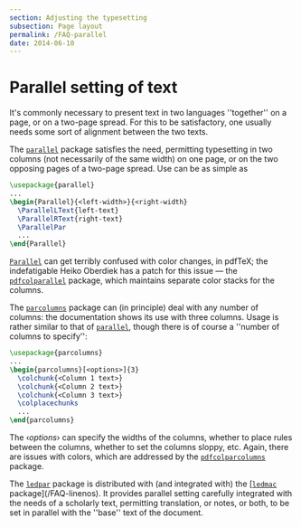 ```yaml
---
section: Adjusting the typesetting
subsection: Page layout
permalink: /FAQ-parallel
date: 2014-06-10
---
```


# Parallel setting of text

It's commonly necessary to present text in two languages ''together'' on a
page, or on a two-page spread.  For this to be satisfactory, one usually
needs some sort of alignment between the two texts.

The [`parallel`](https://ctan.org/pkg/parallel) package satisfies the need, permitting
typesetting in two columns (not necessarily of the same width) on one
page, or on the two opposing pages of a two-page spread.  Use can be
as simple as
```latex
\usepackage{parallel}
...
\begin{Parallel}{<left-width>}{<right-width}
  \ParallelLText{left-text}
  \ParallelRText{right-text}
  \ParallelPar
  ...
\end{Parallel}
```
[`Parallel`](https://ctan.org/pkg/Parallel) can get terribly confused with color changes, in
pdfTeX; the indefatigable Heiko Oberdiek has a patch for this
issue&nbsp;&mdash; the [`pdfcolparallel`](https://ctan.org/pkg/pdfcolparallel) package, which maintains
separate color stacks for the columns.

The [`parcolumns`](https://ctan.org/pkg/parcolumns) package can (in principle) deal with any
number of columns: the documentation shows its use with three
columns.  Usage is rather similar to that of [`parallel`](https://ctan.org/pkg/parallel),
though there is of course a ''number of columns to specify'':
```latex
\usepackage{parcolumns}
...
\begin{parcolumns}[<options>]{3}
  \colchunk{<Column 1 text>}
  \colchunk{<Column 2 text>}
  \colchunk{<Column 3 text>}
  \colplacechunks
  ...
\end{parcolumns}
```
The &lsaquo;_options_&rsaquo; can specify the widths of the columns, whether to
place rules between the columns, whether to set the columns sloppy,
etc.  Again, there are issues with colors, which are addressed by the
[`pdfcolparcolumns`](https://ctan.org/pkg/pdfcolparcolumns) package.

The [`ledpar`](https://ctan.org/pkg/ledpar) package is distributed with (and integrated with)
the [[`ledmac`](https://ctan.org/pkg/ledmac) package](/FAQ-linenos).  It provides parallel
setting carefully integrated with the needs of a scholarly text,
permitting translation, or notes, or both, to be set in parallel with
the ''base'' text of the document.

